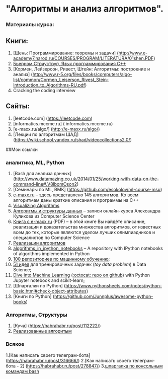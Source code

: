 
# "Алгоритмы и анализ алгоритмов".

### Материалы курса:

## Книги:

1. [Шень: Программирование: теоремы и задачи] (http://www.e-academy7.narod.ru/COURSES/PROGRAM/LITERATURA/01shen.PDF)
2. [Бьерном Страуструп, Язык программирования С++ ](http://8361.ru/6sem/books/Straustrup-Yazyk_programmirovaniya_c.pdf)
2. [Кормен, Лейзерсон, Ривест, Штейн: Алгоритмы: построение и анализ] (http://www.r-5.org/files/books/computers/algo-list/common/Cormen_Leiserson_Rivest_Stein-Introduction_to_Algorithms-RU.pdf)
3. Cracking the coding interview

## Сайты:

1. [leetcode.com] (https://leetcode.com)
2. [informatics.mccme.ru] ( informatics.mccme.ru)
3. [e-maxx.ru/algo/] (http://e-maxx.ru/algo/)
4. [Лекции по алгоритмам ШАД] (https://wiki.school.yandex.ru/shad/videocollections2.0/)




##Мои ссылки 
### аналитика, ML, Python
1. [Bash для анализа данных] (http://www.datamazing.co.uk/2014/01/25/working-with-data-on-the-command-line#.V8lbomOson2)
2. [Cеминары по ML, ВМК] (https://github.com/esokolov/ml-course-msu)
3. [e-maxx.ru](http://e-maxx.ru/algo/) – здесь представлено 145 алгоритмов. Ко всем алгоритмам даны краткие описания и программы на C++
4. [Visualizing Algorithms](https://bost.ocks.org/mike/algorithms/)
5. [Алгоритмы и структуры данных](https://www.youtube.com/playlist?list=PLlb7e2G7aSpQutUr7qYIunvm04cqdr5mx) – записи онлайн-курса Александра Куликова из Computer Science Center
6. [Книга с e-maxx.ru](http://e-maxx.ru/upload/e-maxx_algo.pdf) (PDF) – в этой книге Вы найдёте описание, реализации и доказательства множества алгоритмов, от известных всем до тех, которые являются уделом лучших олимпиадников и специалистов по Computer Science
7. [Реализации алгоритмов](https://ru.m.wikibooks.org/wiki/Реализации_алгоритмов)
8. [algorithms_in_ipython_notebooks](https://github.com/rasbt/algorithms_in_ipython_notebooks) – A repository with IPython notebooks of algorithms implemented in Python
9. [100 репозиториев по машинному обучению](http://meta-guide.com/software-meta-guide/100-best-github-machine-learning);
10. [51 идея](https://www.quora.com/Data-Science/What-are-some-good-toy-problems-in-data-science/answer/Alex-Kamil) для тренировочных задачек (*toy data problem*) в Data Science;
11. [Dive into Machine Learning](http://hangtwenty.github.io/dive-into-machine-learning/) ([:octocat: repo on github](https://github.com/hangtwenty/dive-into-machine-learning)) with Python Jupyter notebook and scikit-learn;
12. [Шпаргалки по Python] (https://www.pythonsheets.com/notes/python-basic.html#check-object-attributes)
13. [Книги по Python] (https://github.com/Junnplus/awesome-python-books)

### Алгоритмы, Структуры
1. [Куча] (https://habrahabr.ru/post/112222/)
2. [Реализованные алгоритым ](https://github.com/TheAlgorithms/Python)

### Всякое
1.[Как написать своего телеграм-бота] (https://habrahabr.ru/post/316666/)
2.[Как написать своего телеграм-бота - 2] (https://habrahabr.ru/post/278847/)
3.[шпаргалка по консольным командам bash](https://github.com/nicothin/web-4.development/blob/727ba4c8c3ce85e5788887a08d9f14771a9c3a52/git/readme.md)
